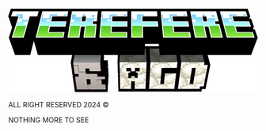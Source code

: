 ![image](https://github.com/XJK0MX/Terefere-AGD/blob/master/images/terefere_title1.png)

ALL RIGHT RESERVED 2024 ©

NOTHING MORE TO SEE
